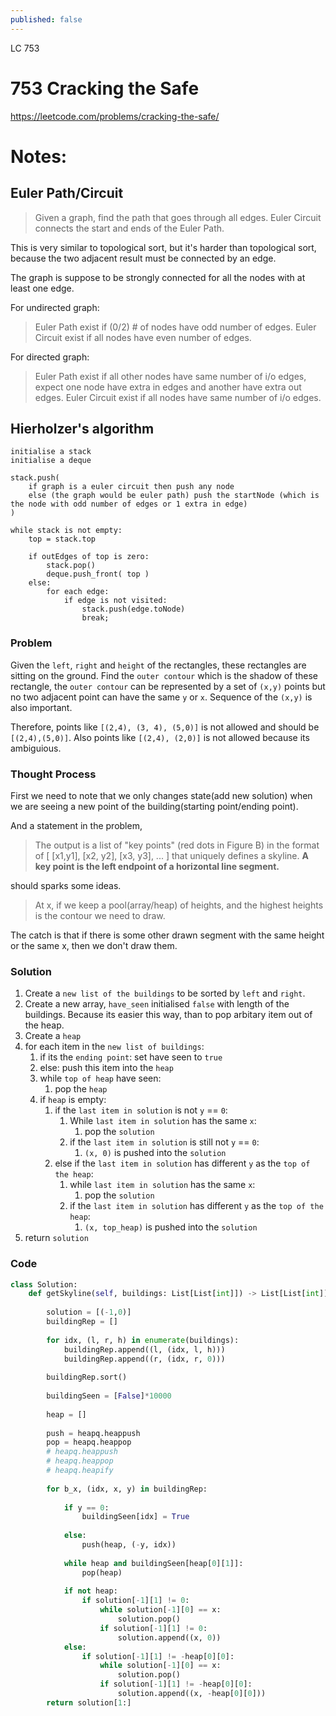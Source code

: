 ```yaml
---
published: false
---
```

LC 753

# 753 Cracking the Safe

https://leetcode.com/problems/cracking-the-safe/

# Notes:

## Euler Path/Circuit
> Given a graph, find the path that goes through all edges.
> Euler Circuit connects the start and ends of the Euler Path.

This is very similar to topological sort, but it's harder than topological sort, because the two adjacent result must be connected by an edge.

The graph is suppose to be strongly connected for all the nodes with at least one edge.

For undirected graph:
> Euler Path exist if (0/2) # of nodes have odd number of edges.
> Euler Circuit exist if all nodes have even number of edges.

For directed graph:
> Euler Path exist if all other nodes have same number of i/o edges, expect one node have extra in edges and another have extra out edges.
> Euler Circuit exist if all nodes have same number of i/o edges.

## Hierholzer's algorithm
```
initialise a stack
initialise a deque

stack.push(
	if graph is a euler circuit then push any node
    else (the graph would be euler path) push the startNode (which is the node with odd number of edges or 1 extra in edge)
)

while stack is not empty:
	top = stack.top
    
    if outEdges of top is zero:
    	stack.pop()
    	deque.push_front( top )
    else:
    	for each edge:
        	if edge is not visited:
            	stack.push(edge.toNode)
                break;
```



### Problem

Given the `left`, `right` and `height` of the rectangles, these rectangles are sitting on the ground. Find the `outer contour` which is the shadow of these rectangle, the `outer contour` can be represented by a set of `(x,y)` points but no two adjacent point can have the same `y` or `x`. Sequence of the `(x,y)` is also important. 

Therefore, points like `[(2,4), (3, 4), (5,0)]` is not allowed and should be `[(2,4),(5,0)]`. Also points like `[(2,4), (2,0)]` is not allowed because its ambiguious.

### Thought Process

First we need to note that we only changes state(add new solution) when we are seeing a new point of the building(starting point/ending point).

And a statement in the problem, 

> The output is a list of "key points" (red dots in Figure B) in the format of [ [x1,y1], [x2, y2], [x3, y3], ... ] that uniquely defines a skyline. **A key point is the left endpoint of a horizontal line segment.**

should sparks some ideas.

> At x, if we keep a pool(array/heap) of heights, and the highest heights is the contour we need to draw.

The catch is that if there is some other drawn segment with the same height or the same x, then we don't draw them.

### Solution

1. Create a `new list of the buildings` to be sorted by `left` and `right`.
2. Create a new array, `have_seen` initialised `false` with length of the buildings. Because its easier this way, than to pop arbitary item out of the heap.
3. Create a `heap`
4. for each item in the `new list of buildings`:
	1. if its the `ending point`: set have seen to `true`
    2. else: push this item into the `heap`
    3. while `top of heap` have seen:
    	1. pop the `heap`
    4. if `heap` is empty:
    	1. if the `last item in solution` is not `y` == `0`:
        	1. While `last item in solution` has the same `x`:
            	1. pop the `solution`
            2. if the `last item in solution` is still not `y` == `0`:
            	1. `(x, 0)` is pushed into the `solution`
        2. else if the `last item in solution` has different `y` as the `top of the heap`:
        	1. while `last item in solution` has the same `x`:
            	1. pop the `solution`
            2. if the `last item in solution` has different `y` as the `top of the heap`:
            	1. `(x, top_heap)` is pushed into the `solution`
5. return `solution`

### Code

```python
class Solution:
    def getSkyline(self, buildings: List[List[int]]) -> List[List[int]]:
        
        solution = [(-1,0)]
        buildingRep = []
        
        for idx, (l, r, h) in enumerate(buildings):
            buildingRep.append((l, (idx, l, h)))
            buildingRep.append((r, (idx, r, 0)))
        
        buildingRep.sort()
        
        buildingSeen = [False]*10000
        
        heap = []
        
        push = heapq.heappush
        pop = heapq.heappop
        # heapq.heappush
        # heapq.heappop
        # heapq.heapify
        
        for b_x, (idx, x, y) in buildingRep:
            
            if y == 0:
                buildingSeen[idx] = True
                
            else:
                push(heap, (-y, idx))
            
            while heap and buildingSeen[heap[0][1]]:
                pop(heap)
            
            if not heap:
                if solution[-1][1] != 0:
                    while solution[-1][0] == x:
                        solution.pop()
                    if solution[-1][1] != 0:
                        solution.append((x, 0))
            else:
                if solution[-1][1] != -heap[0][0]:
                    while solution[-1][0] == x:
                        solution.pop()
                    if solution[-1][1] != -heap[0][0]:
                        solution.append((x, -heap[0][0]))
        return solution[1:]
```

